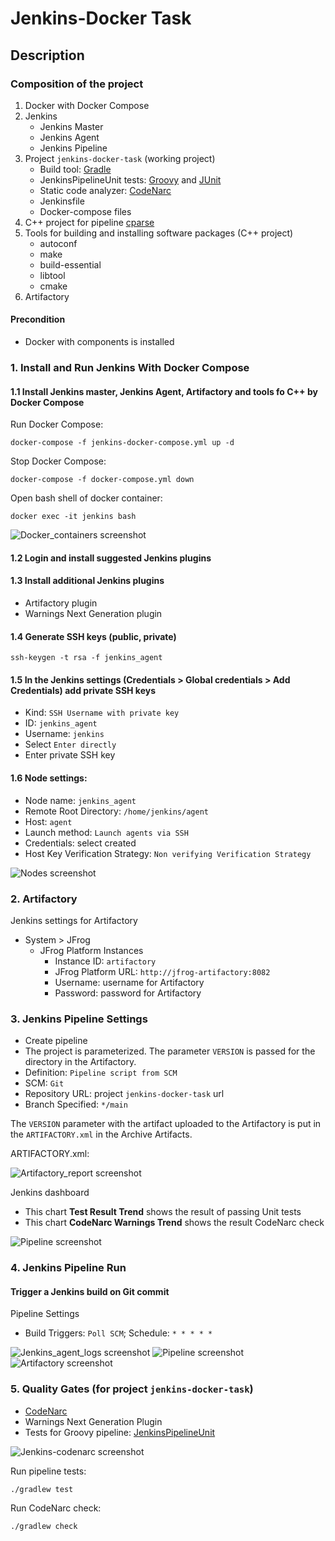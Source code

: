 # Jenkins-Docker Task

## Description
### Composition of the project
1. Docker with Docker Compose
2. Jenkins
   - Jenkins Master
   - Jenkins Agent
   - Jenkins Pipeline
3. Project `jenkins-docker-task` (working project)
   - Build tool: [Gradle](https://gradle.org)
   - JenkinsPipelineUnit tests: [Groovy](https://groovy-lang.org) and [JUnit](https://junit.org/junit4)
   - Static code analyzer: [CodeNarc](https://codenarc.org)
   - Jenkinsfile
   - Docker-compose files
4. C++ project for pipeline [cparse](https://github.com/cparse/cparse)
5. Tools for building and installing software packages (C++ project)
    - autoconf
    - make
    - build-essential
    - libtool
    - cmake
6. Artifactory

#### Precondition
- Docker with components is installed

### 1. Install and Run Jenkins With Docker Compose
#### 1.1 Install Jenkins master, Jenkins Agent, Artifactory and tools fo C++ by Docker Compose
Run Docker Compose:
```
docker-compose -f jenkins-docker-compose.yml up -d
```
Stop Docker Compose:
```
docker-compose -f docker-compose.yml down
```
Open bash shell of docker container:
```
docker exec -it jenkins bash
```

![Docker_containers screenshot](readme-assets/docker-containers.png)

#### 1.2 Login and install suggested Jenkins plugins
#### 1.3 Install additional Jenkins plugins
- Artifactory plugin
- Warnings Next Generation plugin

#### 1.4 Generate SSH keys (public, private)
```
ssh-keygen -t rsa -f jenkins_agent
```

#### 1.5 In the Jenkins settings (Credentials > Global credentials > Add Credentials) add private SSH keys
- Kind: `SSH Username with private key`
- ID: `jenkins_agent`
- Username: `jenkins`
- Select `Enter directly`
- Enter private SSH key

#### 1.6 Node settings:
- Node name: `jenkins_agent`
- Remote Root Directory: `/home/jenkins/agent`
- Host: `agent`
- Launch method: `Launch agents via SSH`
- Credentials: select created
- Host Key Verification Strategy: `Non verifying Verification Strategy`
  
![Nodes screenshot](readme-assets/jenkins-nodes.png)

### 2. Artifactory
Jenkins settings for Artifactory
- System > JFrog
    - JFrog Platform Instances
        - Instance ID: `artifactory`
        - JFrog Platform URL: `http://jfrog-artifactory:8082`
        - Username: username for Artifactory
        - Password: password for Artifactory

### 3. Jenkins Pipeline Settings
- Create pipeline
- The project is parameterized. The parameter `VERSION` is passed for the directory in the Artifactory.
- Definition: `Pipeline script from SCM`
- SCM: `Git`
- Repository URL: project `jenkins-docker-task` url
- Branch Specified: `*/main`

The `VERSION` parameter with the artifact uploaded to the Artifactory is put in the `ARTIFACTORY.xml` in the Archive Artifacts.

ARTIFACTORY.xml:

![Artifactory_report screenshot](readme-assets/artifactory-report.png)

Jenkins dashboard
- This chart **Test Result Trend** shows the result of passing Unit tests
- This chart **CodeNarc Warnings Trend** shows the result CodeNarc check

![Pipeline screenshot](readme-assets/jenkins-pipeline-01.png)

### 4. Jenkins Pipeline Run
#### Trigger a Jenkins build on Git commit
Pipeline Settings
- Build Triggers: `Poll SCM`; Schedule: `* * * * *` 

![Jenkins_agent_logs screenshot](readme-assets/jenkins-agent-logs.png)
![Pipeline screenshot](readme-assets/jenkins-pipeline-02.png)
![Artifactory screenshot](readme-assets/artifactory.png)

### 5. Quality Gates (for project `jenkins-docker-task`)
- [CodeNarc](https://codenarc.org)
- Warnings Next Generation Plugin
- Tests for Groovy pipeline: [JenkinsPipelineUnit](https://github.com/jenkinsci/JenkinsPipelineUnit)

![Jenkins-codenarc screenshot](readme-assets/jenkins-codenarc.png)

Run pipeline tests:
```
./gradlew test
```
Run CodeNarc check:
```
./gradlew check
```
